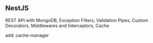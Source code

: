 ## NestJS

REST API with MongoDB, Exception Filters, Validation Pipes, Custom Decorators, Middlewares and Interceptors, Cache

add: cache-manager
